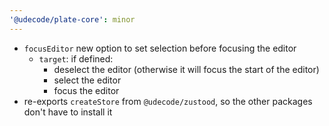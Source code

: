 ```yaml
---
'@udecode/plate-core': minor
---
```


- `focusEditor` new option to set selection before focusing the editor
  - `target`: if defined:
    - deselect the editor (otherwise it will focus the start of the editor)
    - select the editor
    - focus the editor
- re-exports `createStore` from `@udecode/zustood`, so the other packages don't have to install it